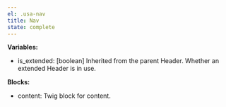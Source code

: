 ```yaml
---
el: .usa-nav
title: Nav
state: complete
---
```


__Variables:__
* is_extended: [boolean] Inherited from the parent Header. Whether an extended Header is in use.

__Blocks:__
* content: Twig block for content.
